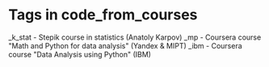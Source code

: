 # Tags in code_from_courses
_k_stat - Stepik course in statistics (Anatoly Karpov)
_mp - Coursera course "Math and Python for data analysis" (Yandex & MIPT)
_ibm - Coursera course "Data Analysis using Python" (IBM)
